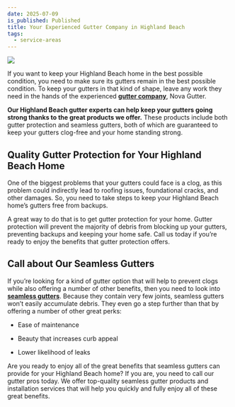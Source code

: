 ```yaml
---
date: 2025-07-09
is_published: Published
title: Your Experienced Gutter Company in Highland Beach
tags:
  - service-areas
---
```

![](/media/gutters-jupiter-fl.jpg)

If you want to keep your Highland Beach home in the best possible condition, you need to make sure its gutters remain in the best possible condition. To keep your gutters in that kind of shape, leave any work they need in the hands of the experienced [**gutter company**](https://www.novagutter.com/), Nova Gutter.

**Our Highland Beach gutter experts can help keep your gutters going strong thanks to the great products we offer.** These products include both gutter protection and seamless gutters, both of which are guaranteed to keep your gutters clog-free and your home standing strong.

## Quality Gutter Protection for Your Highland Beach Home

One of the biggest problems that your gutters could face is a clog, as this problem could indirectly lead to roofing issues, foundational cracks, and other damages. So, you need to take steps to keep your Highland Beach home’s gutters free from backups.

A great way to do that is to get gutter protection for your home. Gutter protection will prevent the majority of debris from blocking up your gutters, preventing backups and keeping your home safe. Call us today if you’re ready to enjoy the benefits that gutter protection offers.

## Call about Our Seamless Gutters

If you’re looking for a kind of gutter option that will help to prevent clogs while also offering a number of other benefits, then you need to look into [**seamless gutters**](https://www.novagutter.com/seamless-gutter-installation-boca-raton-fl.php). Because they contain very few joints, seamless gutters won’t easily accumulate debris. They even go a step further than that by offering a number of other great perks:

*   Ease of maintenance
    
*   Beauty that increases curb appeal
    
*   Lower likelihood of leaks
    

Are you ready to enjoy all of the great benefits that seamless gutters can provide for your Highland Beach home? If you are, you need to call our gutter pros today. We offer top-quality seamless gutter products and installation services that will help you quickly and fully enjoy all of these great benefits.